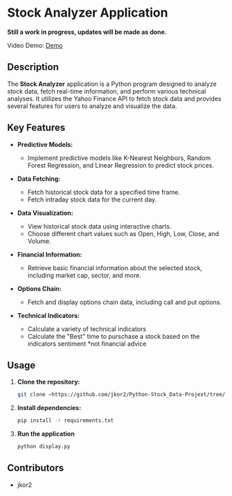 # Stock Analyzer Application

**Still a work in progress, updates will be made as done.** 

Video Demo: [Demo](https://www.youtube.com/watch?v=94ulqcBaaxY)

## Description

The **Stock Analyzer** application is a Python program designed to analyze stock data, fetch real-time information, and perform various technical analyses. It utilizes the Yahoo Finance API to fetch stock data and provides several features for users to analyze and visualize the data.

## Key Features

- **Predictive Models:**
  - Implement predictive models like K-Nearest Neighbors, Random Forest Regression, and Linear Regression to predict stock prices.

- **Data Fetching:**

  - Fetch historical stock data for a specified time frame.
  - Fetch intraday stock data for the current day.

- **Data Visualization:**

  - View historical stock data using interactive charts.
  - Choose different chart values such as Open, High, Low, Close, and Volume.

- **Financial Information:**

  - Retrieve basic financial information about the selected stock, including market cap, sector, and more.

- **Options Chain:**

  - Fetch and display options chain data, including call and put options.

- **Technical Indicators:**

  - Calculate a variety of technical indicators 
  - Calculate the "Best" time to purschase a stock based on the indicators sentiment *not financial advice
## Usage

1. **Clone the repository:**

   ```bash
   git clone <https://github.com/jkor2/Python-Stock_Data-Projext/tree/main>

   ```

2. **Install dependencies:**

   ```bash
   pip install -r requirements.txt

   ```

3. **Run the application**
   ```bash
   python display.py
   ```

## Contributors

- jkor2
